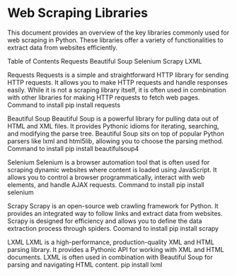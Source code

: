 # Web Scraping Libraries
This document provides an overview of the key libraries commonly used for web scraping in Python. These libraries offer a variety of functionalities to extract data from websites efficiently.

Table of Contents
Requests
Beautiful Soup
Selenium
Scrapy
LXML

Requests
Requests is a simple and straightforward HTTP library for sending HTTP requests. It allows you to make HTTP requests and handle responses easily. While it is not a scraping library itself, it is often used in combination with other libraries for making HTTP requests to fetch web pages.
Command to install
pip install requests


Beautiful Soup
Beautiful Soup is a powerful library for pulling data out of HTML and XML files. It provides Pythonic idioms for iterating, searching, and modifying the parse tree. Beautiful Soup sits on top of popular Python parsers like lxml and html5lib, allowing you to choose the parsing method.
Command to install 
pip install beautifulsoup4

Selenium
Selenium is a browser automation tool that is often used for scraping dynamic websites where content is loaded using JavaScript. It allows you to control a browser programmatically, interact with web elements, and handle AJAX requests.
Command to install
pip install selenium


Scrapy
Scrapy is an open-source web crawling framework for Python. It provides an integrated way to follow links and extract data from websites. Scrapy is designed for efficiency and allows you to define the data extraction process through spiders.
Coomand to install 
pip install scrapy


LXML
LXML is a high-performance, production-quality XML and HTML parsing library. It provides a Pythonic API for working with XML and HTML documents. LXML is often used in combination with Beautiful Soup for parsing and navigating HTML content.
pip install lxml




